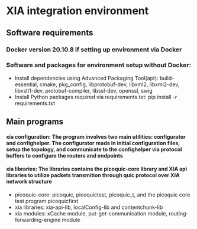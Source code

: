 # XIA integration environment

## Software requirements
### Docker version 20.10.8 if setting up environment via Docker

### Software and packages for environment setup without Docker:
+ Install dependencies using Advanced Packaging Tool(apt): build-essential, cmake, pkg_config, libprotobuf-dev, libxml2, libxml2-dev, libxslt1-dev, protobuf-compiler, 
							   libssl-dev, openssl, swig 
+ Install Python packages required via requirements.txt: pip install -r requirements.txt

## Main programs
#### xia configuration: The program involves two main utilities: configurator and confighelper. The configurator reads in initial configuration files, setup the topology, and  communicate to the confighelper via protocol buffers to configure the routers and endpoints

#### xia libraries: The libraries contains the picoquic-core library and XIA api libraries to utilize packets transmition through quic protocol over XIA network structure 
+ picoquic-core: picoquic, picoquictest, picoquic_t, and the picoquic core test program picoquicfirst
+ xia libraries: xia-api-lib, localConfig-lib and contentchunk-lib
+ xia modules: xCache module, put-get-communication module, routing-forwarding-engine module


 



